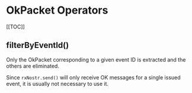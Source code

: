 # OkPacket Operators

[[TOC]]

## filterByEventId()

Only the OkPacket corresponding to a given event ID is extracted and the others are eliminated.

Since `rxNostr.send()` will only receive OK messages for a single issued event, it is usually not necessary to use it.

